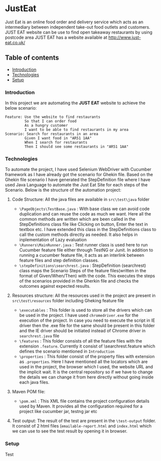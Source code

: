 # JustEat
Just Eat is an online food order and delivery service which acts as an intermediary between independent take-out food outlets and customers. JUST EAT website can be use to find open takeaway restaurants by using postcode area
JUST EAT has a website available at http://www.just-eat.co.uk/

## Table of contents
* [Introduction](#introduction)
* [Technologies](#technologies)
* [Setup](#setup)
 
### Introduction
 In this project we are automating the **JUST EAT** website to achieve the below scenario:
  ```
  Feature: Use the website to find restaurants
           So that I can order food
           As a hungry customer
           I want to be able to find restaurants in my area
  Scenario: Search for restaurants in an area
           Given I want food in "AR51 1AA"
           When I search for restaurants
           Then I should see some restaurants in "AR51 1AA"
  ```

### Technologies
To automate the project, I have used Selenium WebDriver with Cucumber framework as I have already got the scenario for Ghekin file.
Based on the Ghekin file scenario I have generated the StepDefinition file where I have used Java Language to automate the Just Eat Site for each steps of the Scenario. Below is the structure of the automation project:

1. Code Structure: All the java files are available in `src\test\java` folder
   - `\PageObjects\TestBase.java` : With base class we can avoid code duplication and can reuse the code as much we want. Here all the common methods are written which are been called in the StepDefinitions class file like Clicking on button, Enter the text in textbox etc. I have extended this class in the StepDefinitions class to call the custom methods directly as needed. It also helps in inplementation of Lazy evaluation
   - `\Runners\MainRunner.java` :  Test runner class is used here to run Cucumber feature file either through TestNG or Junit. In addition to running a cucumber feature file, it acts as an interlink between feature files and step definition classes.
   - `\stepDefinitions\searchrest.java` : StepDefinition (searchrest) class maps the Scenario Steps of the feature files(written in the format of Given/When/Then) with the code. This executes the steps of the scenarios provided in the Gherkin file and checks the outcomes against expected results.

2. Resources structure: All the resources used in the project are present in `src\test\resources` folder including Gheking feature file
   - `\executables` : This folder is used to store all the drivers which can be used in the project. I have used `chromedriver.exe` for the execution of the project. In case you need to execute the script in IE driver then the .exe file for the same should be present in this folder and the IE driver should be initiated instead of Chrome driver in `searchrest.java` file
   - `\features` : This folder consists of all the feature files with the extension `.feature`. Currently it consist of \searchrest.feature which defines the scenario mentioned in `Introduction`
   - `\properties` : This folder consist of the property files with extension as `.properties`. Here I have mentioned all the locators which are used in the project, the browser which I used, the website URL and the implicit wait. It is the central repository so if we have to change the details we can change it from here directly without going inside each java files.
  
3. Maven POM file:
   - `\pom.xml` : This XML file contains the project configuration details used by Maven. It provides all the configuration required for a project like cucumber jar, testng jar etc
   
4. Test output: The result of the test are present in the `\test-output` folder. It consist of 2 html files (`emailable-report.html` and `index.html` which we can use to see the test result by opening it in browser.

### Setup
Test
